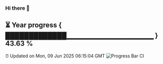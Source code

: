 ### Hi there 👋
⏳ Year progress { █████████████▁▁▁▁▁▁▁▁▁▁▁▁▁▁▁▁▁ } 43.63 %
---
⏰ Updated on Mon, 09 Jun 2025 06:15:04 GMT
![Progress Bar CI](https://github.com/Moyi321/Moyi321/workflows/Progress%20Bar%20CI/badge.svg)
